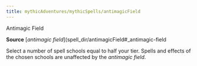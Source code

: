 ```yaml
---
title: mythicAdventures/mythicSpells/antimagicField
---
```

Antimagic Field

**Source** [_antimagic field_](spell_dir/antimagicField#_antimagic-field

Select a number of spell schools equal to half your tier. Spells and effects of the chosen schools are unaffected by the _antimagic field_.

